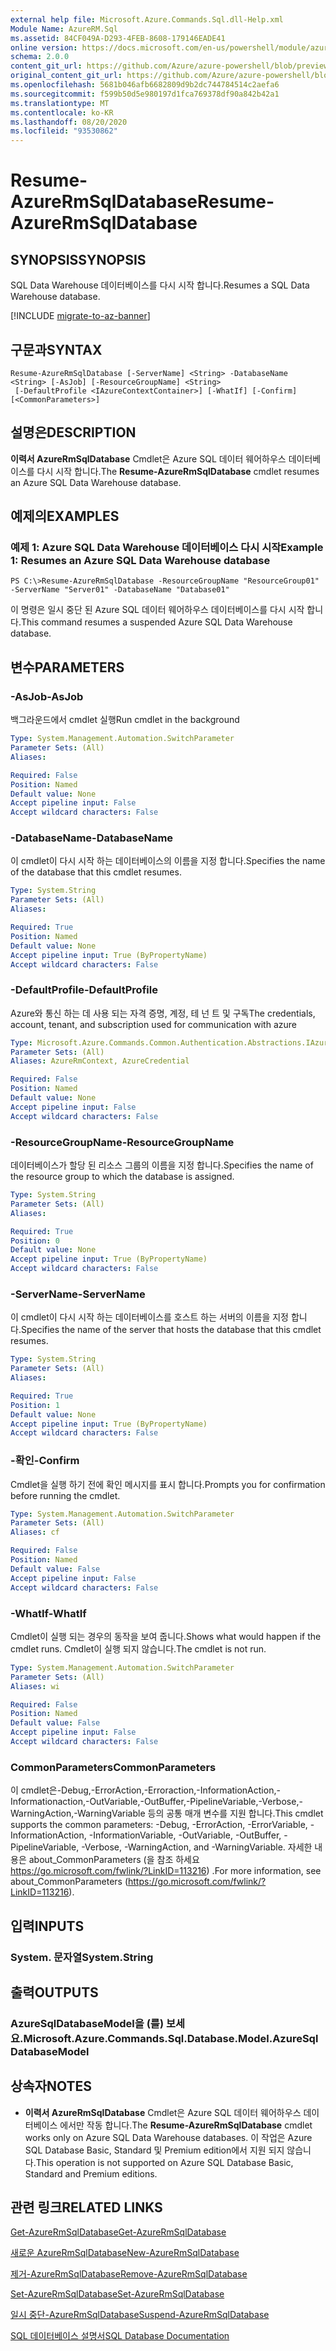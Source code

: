 ```yaml
---
external help file: Microsoft.Azure.Commands.Sql.dll-Help.xml
Module Name: AzureRM.Sql
ms.assetid: 84CF049A-D293-4FEB-8608-179146EADE41
online version: https://docs.microsoft.com/en-us/powershell/module/azurerm.sql/resume-azurermsqldatabase
schema: 2.0.0
content_git_url: https://github.com/Azure/azure-powershell/blob/preview/src/ResourceManager/Sql/Commands.Sql/help/Resume-AzureRmSqlDatabase.md
original_content_git_url: https://github.com/Azure/azure-powershell/blob/preview/src/ResourceManager/Sql/Commands.Sql/help/Resume-AzureRmSqlDatabase.md
ms.openlocfilehash: 5681b046afb6682809d9b2dc744784514c2aefa6
ms.sourcegitcommit: f599b50d5e980197d1fca769378df90a842b42a1
ms.translationtype: MT
ms.contentlocale: ko-KR
ms.lasthandoff: 08/20/2020
ms.locfileid: "93530862"
---
```

# <span data-ttu-id="54cd2-101">Resume-AzureRmSqlDatabase</span><span class="sxs-lookup"><span data-stu-id="54cd2-101">Resume-AzureRmSqlDatabase</span></span>

## <span data-ttu-id="54cd2-102">SYNOPSIS</span><span class="sxs-lookup"><span data-stu-id="54cd2-102">SYNOPSIS</span></span>
<span data-ttu-id="54cd2-103">SQL Data Warehouse 데이터베이스를 다시 시작 합니다.</span><span class="sxs-lookup"><span data-stu-id="54cd2-103">Resumes a SQL Data Warehouse database.</span></span>

[!INCLUDE [migrate-to-az-banner](../../includes/migrate-to-az-banner.md)]

## <span data-ttu-id="54cd2-104">구문과</span><span class="sxs-lookup"><span data-stu-id="54cd2-104">SYNTAX</span></span>

```
Resume-AzureRmSqlDatabase [-ServerName] <String> -DatabaseName <String> [-AsJob] [-ResourceGroupName] <String>
 [-DefaultProfile <IAzureContextContainer>] [-WhatIf] [-Confirm] [<CommonParameters>]
```

## <span data-ttu-id="54cd2-105">설명은</span><span class="sxs-lookup"><span data-stu-id="54cd2-105">DESCRIPTION</span></span>
<span data-ttu-id="54cd2-106">**이력서 AzureRmSqlDatabase** Cmdlet은 Azure SQL 데이터 웨어하우스 데이터베이스를 다시 시작 합니다.</span><span class="sxs-lookup"><span data-stu-id="54cd2-106">The **Resume-AzureRmSqlDatabase** cmdlet resumes an Azure SQL Data Warehouse database.</span></span>

## <span data-ttu-id="54cd2-107">예제의</span><span class="sxs-lookup"><span data-stu-id="54cd2-107">EXAMPLES</span></span>

### <span data-ttu-id="54cd2-108">예제 1: Azure SQL Data Warehouse 데이터베이스 다시 시작</span><span class="sxs-lookup"><span data-stu-id="54cd2-108">Example 1: Resumes an Azure SQL Data Warehouse database</span></span>
```
PS C:\>Resume-AzureRmSqlDatabase -ResourceGroupName "ResourceGroup01" -ServerName "Server01" -DatabaseName "Database01"
```

<span data-ttu-id="54cd2-109">이 명령은 일시 중단 된 Azure SQL 데이터 웨어하우스 데이터베이스를 다시 시작 합니다.</span><span class="sxs-lookup"><span data-stu-id="54cd2-109">This command resumes a suspended Azure SQL Data Warehouse database.</span></span>

## <span data-ttu-id="54cd2-110">변수</span><span class="sxs-lookup"><span data-stu-id="54cd2-110">PARAMETERS</span></span>

### <span data-ttu-id="54cd2-111">-AsJob</span><span class="sxs-lookup"><span data-stu-id="54cd2-111">-AsJob</span></span>
<span data-ttu-id="54cd2-112">백그라운드에서 cmdlet 실행</span><span class="sxs-lookup"><span data-stu-id="54cd2-112">Run cmdlet in the background</span></span>

```yaml
Type: System.Management.Automation.SwitchParameter
Parameter Sets: (All)
Aliases:

Required: False
Position: Named
Default value: None
Accept pipeline input: False
Accept wildcard characters: False
```

### <span data-ttu-id="54cd2-113">-DatabaseName</span><span class="sxs-lookup"><span data-stu-id="54cd2-113">-DatabaseName</span></span>
<span data-ttu-id="54cd2-114">이 cmdlet이 다시 시작 하는 데이터베이스의 이름을 지정 합니다.</span><span class="sxs-lookup"><span data-stu-id="54cd2-114">Specifies the name of the database that this cmdlet resumes.</span></span>

```yaml
Type: System.String
Parameter Sets: (All)
Aliases:

Required: True
Position: Named
Default value: None
Accept pipeline input: True (ByPropertyName)
Accept wildcard characters: False
```

### <span data-ttu-id="54cd2-115">-DefaultProfile</span><span class="sxs-lookup"><span data-stu-id="54cd2-115">-DefaultProfile</span></span>
<span data-ttu-id="54cd2-116">Azure와 통신 하는 데 사용 되는 자격 증명, 계정, 테 넌 트 및 구독</span><span class="sxs-lookup"><span data-stu-id="54cd2-116">The credentials, account, tenant, and subscription used for communication with azure</span></span>

```yaml
Type: Microsoft.Azure.Commands.Common.Authentication.Abstractions.IAzureContextContainer
Parameter Sets: (All)
Aliases: AzureRmContext, AzureCredential

Required: False
Position: Named
Default value: None
Accept pipeline input: False
Accept wildcard characters: False
```

### <span data-ttu-id="54cd2-117">-ResourceGroupName</span><span class="sxs-lookup"><span data-stu-id="54cd2-117">-ResourceGroupName</span></span>
<span data-ttu-id="54cd2-118">데이터베이스가 할당 된 리소스 그룹의 이름을 지정 합니다.</span><span class="sxs-lookup"><span data-stu-id="54cd2-118">Specifies the name of the resource group to which the database is assigned.</span></span>

```yaml
Type: System.String
Parameter Sets: (All)
Aliases:

Required: True
Position: 0
Default value: None
Accept pipeline input: True (ByPropertyName)
Accept wildcard characters: False
```

### <span data-ttu-id="54cd2-119">-ServerName</span><span class="sxs-lookup"><span data-stu-id="54cd2-119">-ServerName</span></span>
<span data-ttu-id="54cd2-120">이 cmdlet이 다시 시작 하는 데이터베이스를 호스트 하는 서버의 이름을 지정 합니다.</span><span class="sxs-lookup"><span data-stu-id="54cd2-120">Specifies the name of the server that hosts the database that this cmdlet resumes.</span></span>

```yaml
Type: System.String
Parameter Sets: (All)
Aliases:

Required: True
Position: 1
Default value: None
Accept pipeline input: True (ByPropertyName)
Accept wildcard characters: False
```

### <span data-ttu-id="54cd2-121">-확인</span><span class="sxs-lookup"><span data-stu-id="54cd2-121">-Confirm</span></span>
<span data-ttu-id="54cd2-122">Cmdlet을 실행 하기 전에 확인 메시지를 표시 합니다.</span><span class="sxs-lookup"><span data-stu-id="54cd2-122">Prompts you for confirmation before running the cmdlet.</span></span>

```yaml
Type: System.Management.Automation.SwitchParameter
Parameter Sets: (All)
Aliases: cf

Required: False
Position: Named
Default value: False
Accept pipeline input: False
Accept wildcard characters: False
```

### <span data-ttu-id="54cd2-123">-WhatIf</span><span class="sxs-lookup"><span data-stu-id="54cd2-123">-WhatIf</span></span>
<span data-ttu-id="54cd2-124">Cmdlet이 실행 되는 경우의 동작을 보여 줍니다.</span><span class="sxs-lookup"><span data-stu-id="54cd2-124">Shows what would happen if the cmdlet runs.</span></span>
<span data-ttu-id="54cd2-125">Cmdlet이 실행 되지 않습니다.</span><span class="sxs-lookup"><span data-stu-id="54cd2-125">The cmdlet is not run.</span></span>

```yaml
Type: System.Management.Automation.SwitchParameter
Parameter Sets: (All)
Aliases: wi

Required: False
Position: Named
Default value: False
Accept pipeline input: False
Accept wildcard characters: False
```

### <span data-ttu-id="54cd2-126">CommonParameters</span><span class="sxs-lookup"><span data-stu-id="54cd2-126">CommonParameters</span></span>
<span data-ttu-id="54cd2-127">이 cmdlet은-Debug,-ErrorAction,-Erroraction,-InformationAction,-Informationaction,-OutVariable,-OutBuffer,-PipelineVariable,-Verbose,-WarningAction,-WarningVariable 등의 공통 매개 변수를 지원 합니다.</span><span class="sxs-lookup"><span data-stu-id="54cd2-127">This cmdlet supports the common parameters: -Debug, -ErrorAction, -ErrorVariable, -InformationAction, -InformationVariable, -OutVariable, -OutBuffer, -PipelineVariable, -Verbose, -WarningAction, and -WarningVariable.</span></span> <span data-ttu-id="54cd2-128">자세한 내용은 about_CommonParameters (을 참조 하세요 https://go.microsoft.com/fwlink/?LinkID=113216) .</span><span class="sxs-lookup"><span data-stu-id="54cd2-128">For more information, see about_CommonParameters (https://go.microsoft.com/fwlink/?LinkID=113216).</span></span>

## <span data-ttu-id="54cd2-129">입력</span><span class="sxs-lookup"><span data-stu-id="54cd2-129">INPUTS</span></span>

### <span data-ttu-id="54cd2-130">System. 문자열</span><span class="sxs-lookup"><span data-stu-id="54cd2-130">System.String</span></span>

## <span data-ttu-id="54cd2-131">출력</span><span class="sxs-lookup"><span data-stu-id="54cd2-131">OUTPUTS</span></span>

### <span data-ttu-id="54cd2-132">AzureSqlDatabaseModel을 (를) 보세요.</span><span class="sxs-lookup"><span data-stu-id="54cd2-132">Microsoft.Azure.Commands.Sql.Database.Model.AzureSqlDatabaseModel</span></span>

## <span data-ttu-id="54cd2-133">상속자</span><span class="sxs-lookup"><span data-stu-id="54cd2-133">NOTES</span></span>
* <span data-ttu-id="54cd2-134">**이력서 AzureRmSqlDatabase** Cmdlet은 Azure SQL 데이터 웨어하우스 데이터베이스 에서만 작동 합니다.</span><span class="sxs-lookup"><span data-stu-id="54cd2-134">The **Resume-AzureRmSqlDatabase** cmdlet works only on Azure SQL Data Warehouse databases.</span></span> <span data-ttu-id="54cd2-135">이 작업은 Azure SQL Database Basic, Standard 및 Premium edition에서 지원 되지 않습니다.</span><span class="sxs-lookup"><span data-stu-id="54cd2-135">This operation is not supported on Azure SQL Database Basic, Standard and Premium editions.</span></span>

## <span data-ttu-id="54cd2-136">관련 링크</span><span class="sxs-lookup"><span data-stu-id="54cd2-136">RELATED LINKS</span></span>

[<span data-ttu-id="54cd2-137">Get-AzureRmSqlDatabase</span><span class="sxs-lookup"><span data-stu-id="54cd2-137">Get-AzureRmSqlDatabase</span></span>](./Get-AzureRmSqlDatabase.md)

[<span data-ttu-id="54cd2-138">새로운 AzureRmSqlDatabase</span><span class="sxs-lookup"><span data-stu-id="54cd2-138">New-AzureRmSqlDatabase</span></span>](./New-AzureRmSqlDatabase.md)

[<span data-ttu-id="54cd2-139">제거-AzureRmSqlDatabase</span><span class="sxs-lookup"><span data-stu-id="54cd2-139">Remove-AzureRmSqlDatabase</span></span>](./Remove-AzureRmSqlDatabase.md)

[<span data-ttu-id="54cd2-140">Set-AzureRmSqlDatabase</span><span class="sxs-lookup"><span data-stu-id="54cd2-140">Set-AzureRmSqlDatabase</span></span>](./Set-AzureRmSqlDatabase.md)

[<span data-ttu-id="54cd2-141">일시 중단-AzureRmSqlDatabase</span><span class="sxs-lookup"><span data-stu-id="54cd2-141">Suspend-AzureRmSqlDatabase</span></span>](./Suspend-AzureRmSqlDatabase.md)

[<span data-ttu-id="54cd2-142">SQL 데이터베이스 설명서</span><span class="sxs-lookup"><span data-stu-id="54cd2-142">SQL Database Documentation</span></span>](https://docs.microsoft.com/azure/sql-database/)


